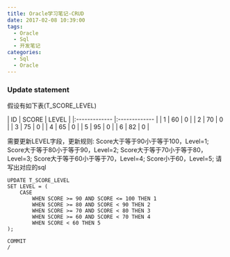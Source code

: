 ```yaml
---
title: Oracle学习笔记-CRUD
date: 2017-02-08 10:39:00
tags:
  - Oracle
  - Sql
  - 开发笔记
categories:
  - Sql
  - Oracle
---
```

### Update statement
假设有如下表(T_SCORE_LEVEL)

| ID | SCORE | LEVEL | 
|:------------- |:------------- |
| 1 | 60 | 0 |
| 2 | 70 | 0 |
| 3 | 75 | 0 |
| 4 | 65 | 0 |
| 5 | 95 | 0 |
| 6 | 82 | 0 |

需要更新LEVEL字段，更新规则:
Score大于等于90小于等于100，Level=1;
Score大于等于80小于等于90，Level=2;
Score大于等于70小于等于80，Level=3;
Score大于等于60小于等于70，Level=4;
Score小于60，Level=5;
请写出对应的sql

```
UPDATE T_SCORE_LEVEL
SET LEVEL = (
	CASE 
		WHEN SCORE >= 90 AND SCORE <= 100 THEN 1
		WHEN SCORE >= 80 AND SCORE < 90 THEN 2
		WHEN SCORE >= 70 AND SCORE < 80 THEN 3
		WHEN SCORE >= 60 AND SCORE < 70 THEN 4
		WHEN SCORE < 60 THEN 5
);

COMMIT
/
```

